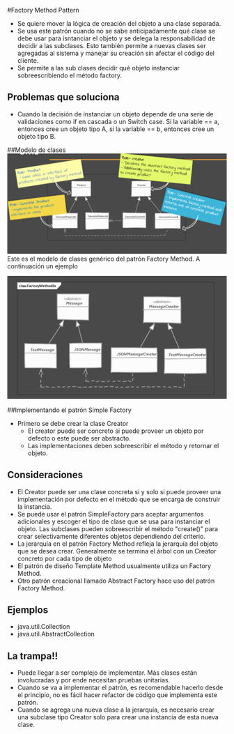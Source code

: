 #Factory Method Pattern
- Se quiere mover la lógica de creación del objeto a una clase separada.
- Se usa este patrón cuando no se sabe anticipadamente qué clase se debe usar para isntanciar el objeto y se delega la responsabilidad de decidir a las subclases. Esto también permite a nuevas clases ser agregadas al sistema y manejar su creación sin afectar el código del cliente. 
- Se permite a las sub clases decidir qué objeto instanciar sobreescribiendo el método factory. 

## Problemas que soluciona
- Cuando la decisión de instanciar un objeto depende de una serie de validaciones como if en cascada o un Switch case. Si la variable == a, entonces cree un objeto tipo A, si la variable == b, entonces cree un objeto tipo B.

##Modelo de clases
![Image of FactoryMethod](docs/FactoryMethod.png)
Este es el modelo de clases genérico del patrón Factory Method. A continuación un ejemplo

![Image of Factory Sample](docs/FactoryMethodSample.png)

##Implementando el patrón Simple Factory
- Primero se debe crear la clase Creator
    - El creator puede ser concreto si puede proveer un objeto por defecto o este puede ser abstracto.
    - Las implementaciones deben sobreescribir el método y retornar el objeto. 
    

## Consideraciones
- El Creator puede ser una clase concreta si y solo si puede proveer una implementación por defecto en el método que se encarga de construir la instancia.
- Se puede usar el patrón SimpleFactory para aceptar argumentos adicionales y escoger el tipo de clase que se usa para instanciar el objeto. Las subclases pueden sobreescribir el método "create()" para crear selectivamente diferentes objetos dependiendo del criterio.
- La jerarquía en el patrón Factory Method refleja la jerarquía del objeto que se desea crear. Generalmente se termina el árbol con un Creator concreto por cada tipo de objeto
- El patrón de diseño Template Method usualmente utiliza un Factory Method.
- Otro patrón creacional llamado Abstract Factory hace uso del patrón Factory Method.
  

## Ejemplos
- java.util.Collection
- java.util.AbstractCollection

## La trampa!!
- Puede llegar a ser complejo de implementar. Más clases están involucradas y por ende necesitan pruebas unitarias.
- Cuando se va a implementar el patrón, es recomendable hacerlo desde el principio, no es fácil hacer refactor de código que implementa este patrón.
- Cuando se agrega una nueva clase a la jerarquía, es necesario crear una subclase tipo Creator solo para crear una instancia de esta nueva clase.
